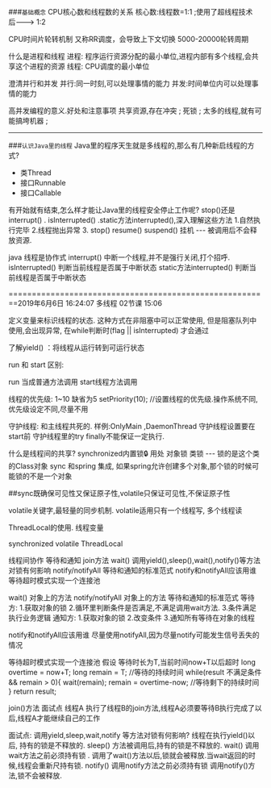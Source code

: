 ###`基础概念`
CPU核心数和线程数的关系
核心数:线程数=1:1  ;使用了超线程技术后---> 1:2

CPU时间片轮转机制
又称RR调度，会导致上下文切换  5000-20000轮转周期

什么是进程和线程
进程: 程序运行资源分配的最小单位,进程内部有多个线程,会共享这个进程的资源
线程: CPU调度的最小单位

澄清并行和并发
并行:同一时刻,可以处理事情的能力
并发:时间单位内可以处理事情的能力

高并发编程的意义.好处和注意事项
共享资源,存在冲突 ; 死锁 ; 太多的线程,就有可能搞垮机器 ; 

----------------------------------------------------------------------------
  
###`认识Java里的线程`
Java里的程序天生就是多线程的,那么有几种新启线程的方式?
- 类Thread
- 接口Runnable
- 接口Callable

有开始就有结束,怎么样才能让Java里的线程安全停止工作呢?
stop()还是interrupt() . isInterrupted() .static方法interrupted(),深入理解这些方法
1.自然执行完毕
2.线程抛出异常 
3.
stop()
resume()
suspend() 挂机 --- 被调用后不会释放资源.

java 线程是协作式
interrupt() 中断一个线程,并不是强行关闭,打个招呼.
isInterrupted() 判断当前线程是否属于中断状态
static方法interrupted() 判断当前线程是否属于中断状态

========================================================2019年6月6日 16:24:07  多线程 02节课   15:06

定义变量来标识线程的状态. 这种方式在非阻塞中可以正常使用,
但是阻塞队列中使用,会出现异常, 在while判断时(flag || isInterrupted) 才会通过

了解yield() ：将线程从运行转到可运行状态

run 和 start 区别:

run 当成普通方法调用
start线程方法调用

线程的优先级: 1~10  缺省为5  setPriority(10); //设置线程的优先级.操作系统不同,优先级设定不同,尽量不用

守护线程:  和主线程共死的. 样例:OnlyMain ,DaemonThread
守护线程设置要在start前
守护线程里的try finally不能保证一定执行.

什么是线程间的共享?
synchronized内置锁🔒
用处
对象锁
类锁 --- 锁的是这个类的Class对象
sync 和spring 集成, 如果spring允许创建多个对象,那个锁的时候可能锁的不是一个对象

##sync既确保可见性又保证原子性,volatile只保证可见性,不保证原子性

volatile关键字,最轻量的同步机制.
volatile适用只有一个线程写, 多个线程读

ThreadLocal的使用. 线程变量


synchronized 
volatile
ThreadLocal

线程间协作
等待和通知                       join方法
wait()                       调用yield(),sleep(),wait(),notify()等方法对锁有何影响
notify/notifyAll
等待和通知的标准范式
notify和notifyAll应该用谁
等待超时模式实现一个连接池

wait() 对象上的方法
notify/notifyAll 对象上的方法
等待和通知的标准范式
等待方:
    1.获取对象的锁
    2.循环里判断条件是否满足,不满足调用wait方法.
    3.条件满足执行业务逻辑
通知方:
    1.获取对象的锁
    2.改变条件
    3.通知所有等待在对象的线程

notify和notifyAll应该用谁
尽量使用notifyAll,因为尽量notify可能发生信号丢失的情况

等待超时模式实现一个连接池
假设 等待时长为T,当前时间now+T以后超时
long overtime = now+T;
long remain = T; //等待的持续时间
while(result 不满足条件 && remain > 0){
    wait(remain);
    remain = overtime-now; //等待剩下的持续时间
}
return result;

join()方法 
面试点
线程A 执行了线程B的join方法,线程A必须要等待B执行完成了以后,线程A才能继续自己的工作

面试点:
调用yield,sleep,wait,notify 等方法对锁有何影响?
线程在执行yield()以后,     持有的锁是不释放的.
sleep()                 方法被调用后,持有的锁是不释放的.
wait()                  调用wait方法之前必须持有锁 .   调用了wait()方法以后,锁就会被释放.当wait返回的时候,线程会重新尺持有锁.
notify()                调用notify方法之前必须持有锁   调用notify()方法,锁不会被释放.